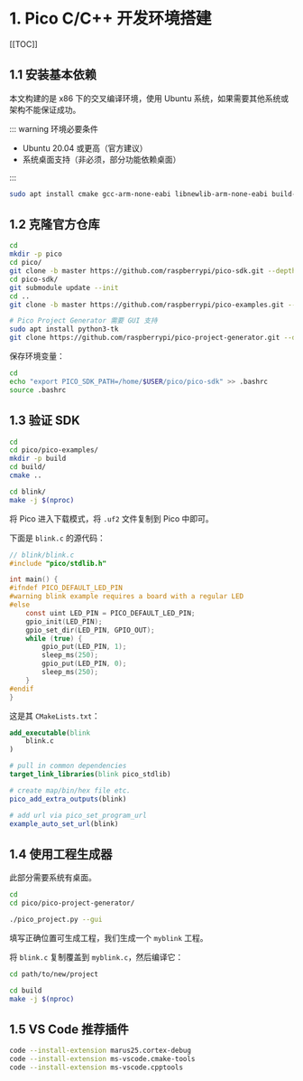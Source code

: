 # 1. Pico C/C++ 开发环境搭建

[[TOC]]

## 1.1 安装基本依赖

本文构建的是 x86 下的交叉编译环境，使用 Ubuntu 系统，如果需要其他系统或架构不能保证成功。

::: warning 环境必要条件

- Ubuntu 20.04 或更高（官方建议）
- 系统桌面支持（非必须，部分功能依赖桌面）

:::

```bash
sudo apt install cmake gcc-arm-none-eabi libnewlib-arm-none-eabi build-essential
```

## 1.2 克隆官方仓库

```bash
cd
mkdir -p pico
cd pico/
git clone -b master https://github.com/raspberrypi/pico-sdk.git --depth 1
cd pico-sdk/
git submodule update --init
cd ..
git clone -b master https://github.com/raspberrypi/pico-examples.git --depth 1

# Pico Project Generator 需要 GUI 支持
sudo apt install python3-tk
git clone https://github.com/raspberrypi/pico-project-generator.git --depth 1
```

保存环境变量：

```bash
cd
echo "export PICO_SDK_PATH=/home/$USER/pico/pico-sdk" >> .bashrc
source .bashrc
```

## 1.3 验证 SDK

```bash
cd
cd pico/pico-examples/
mkdir -p build
cd build/
cmake ..

cd blink/
make -j $(nproc)
```

将 Pico 进入下载模式，将 `.uf2` 文件复制到 Pico 中即可。

下面是 `blink.c` 的源代码：

```c
// blink/blink.c
#include "pico/stdlib.h"

int main() {
#ifndef PICO_DEFAULT_LED_PIN
#warning blink example requires a board with a regular LED
#else
    const uint LED_PIN = PICO_DEFAULT_LED_PIN;
    gpio_init(LED_PIN);
    gpio_set_dir(LED_PIN, GPIO_OUT);
    while (true) {
        gpio_put(LED_PIN, 1);
        sleep_ms(250);
        gpio_put(LED_PIN, 0);
        sleep_ms(250);
    }
#endif
}
```

这是其 `CMakeLists.txt`：

```cmake
add_executable(blink
    blink.c
)

# pull in common dependencies
target_link_libraries(blink pico_stdlib)

# create map/bin/hex file etc.
pico_add_extra_outputs(blink)

# add url via pico_set_program_url
example_auto_set_url(blink)
```

## 1.4 使用工程生成器

此部分需要系统有桌面。

```bash
cd
cd pico/pico-project-generator/

./pico_project.py --gui
```

填写正确位置可生成工程，我们生成一个 `myblink` 工程。

将 `blink.c` 复制覆盖到 `myblink.c`，然后编译它：

```bash
cd path/to/new/project

cd build
make -j $(nproc)
```

## 1.5 VS Code 推荐插件

```bash
code --install-extension marus25.cortex-debug
code --install-extension ms-vscode.cmake-tools
code --install-extension ms-vscode.cpptools
```
